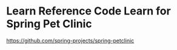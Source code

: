 Learn Reference Code Learn for Spring Pet Clinic
================================================
   https://github.com/spring-projects/spring-petclinic
